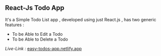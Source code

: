 

## React-Js Todo App


It's a Simple Todo List app , developed using just React.js , has two generic features :

 - To be Able to Edit a Todo 
 - To be Able to Delete a Todo

*Live-Link :* [easy-todos-app.netlify.app](https://easy-todos-app.netlify.app/)

